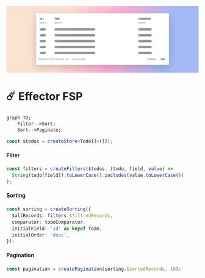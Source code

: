 <p align="center">
  <img src="https://raw.githubusercontent.com/faustienf/effector-fsp/main/assets/header.png">
</p>

# ☄️ Effector FSP

```mermaid
graph TD;
    Filter-->Sort;
    Sort-->Paginate;
```

```ts
const $todos = createStore<Todo[]>([]);
```

#### Filter

```ts
const filters = createFilters($todos, (todo, field, value) =>
  String(todo[field]).toLowerCase().includes(value.toLowerCase())
);
```

#### Sorting

```ts
const sorting = createSorting({
  $allRecords: filters.$filtredRecords,
  comparator: todoComparator,
  initialField: 'id' as keyof Todo,
  initialOrder: 'desc',
});
```

#### Pagination

```ts
const pagination = createPagination(sorting.$sortedRecords, 10);
```
